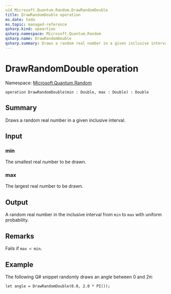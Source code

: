 ```yaml
---
uid Microsoft.Quantum.Random.DrawRandomDouble
title: DrawRandomDouble operation
ms.date: todo
ms.topic: managed-reference
qsharp.kind: opeartion
qsharp.namespace: Microsoft.Quantum.Random
qsharp.name: DrawRandomDouble
qsharp.summary: Draws a random real number in a given inclusive interval.
---
```


# DrawRandomDouble operation

Namespace: [Microsoft.Quantum.Random](xref:Microsoft.Quantum.Random)

```qsharp
operation DrawRandomDouble(min : Double, max : Double) : Double
```

## Summary
Draws a random real number in a given inclusive interval.

## Input
### min
The smallest real number to be drawn.
### max
The largest real number to be drawn.

## Output
A random real number in the inclusive interval from `min` to `max` with
uniform probability.

## Remarks
Fails if `max < min`.

## Example
The following Q# snippet randomly draws an angle between 0 and 2π:
```qsharp
let angle = DrawRandomDouble(0.0, 2.0 * PI());
```
